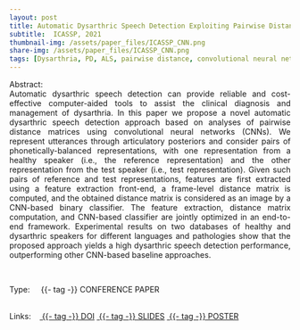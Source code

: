 ```yaml
---
layout: post
title: Automatic Dysarthric Speech Detection Exploiting Pairwise Distance-Based Convolutional Neural Networks 
subtitle:  ICASSP, 2021
thumbnail-img: /assets/paper_files/ICASSP_CNN.png
share-img: /assets/paper_files/ICASSP_CNN.png
tags: [Dysarthria, PD, ALS, pairwise distance, convolutional neural network]
---
```


<p align="justify">
Abstract:<br />
Automatic dysarthric speech detection can provide reliable and cost-effective computer-aided tools to assist the clinical diagnosis and management of dysarthria. In this paper we propose a novel automatic dysarthric speech detection approach based on analyses of pairwise distance matrices using convolutional neural networks (CNNs). We represent utterances through articulatory posteriors and consider pairs of phonetically-balanced representations, with one representation from a healthy speaker (i.e., the reference representation) and the other representation from the test speaker (i.e., test representation). Given such pairs of reference and test representations, features are first extracted using a feature extraction front-end, a frame-level distance matrix is computed, and the obtained distance matrix is considered as an image by a CNN-based binary classifier. The feature extraction, distance matrix computation, and CNN-based classifier are jointly optimized in an end-to-end framework. Experimental results on two databases of healthy and dysarthric speakers for different languages and pathologies show that the proposed approach yields a high dysarthric speech detection performance, outperforming other CNN-based baseline approaches.
</p>

<br />


<span>Type:&nbsp;&nbsp;&nbsp;</span>
<a class="btn btn-outline-success"><i class="fas fa-book-open" aria-hidden="true"></i>&nbsp;{{- tag -}}&nbsp;CONFERENCE PAPER</a>
<br />
<br />

<span>Links:&nbsp;&nbsp;&nbsp;</span>
<a href="https://ieeexplore.ieee.org/abstract/document/9413922" class="btn btn-outline-success"><i class="fas fa-link" aria-hidden="true"></i>&nbsp;{{- tag -}}&nbsp;DOI</a>
<a href="https://github.com/PJanbakhshi/Pjanbakhshi.github.io/blob/master/docs/ICASSP_2021.pdf" class="btn btn-outline-success"><i class="far fa-file-pdf" aria-hidden="true"></i>&nbsp;{{- tag -}}&nbsp;SLIDES</a>
<a href="https://github.com/PJanbakhshi/Pjanbakhshi.github.io/blob/master/docs/ICASSP2021_poster.pdf" class="btn btn-outline-success"><i class="far fa-file-pdf" aria-hidden="true"></i>&nbsp;{{- tag -}}&nbsp;POSTER</a>

<!--
<a href="https://ieeexplore.ieee.org/abstract/document/9054765" class="btn btn-outline-success"><i class="fas fa-link" aria-hidden="true"></i>&nbsp;{{- tag -}}&nbsp;DOI</a>
<a href="https://github.com/PJanbakhshi/Pjanbakhshi.github.io/blob/master/docs/PESTO-S_slides.pdf" class="btn btn-outline-success"><i class="far fa-file-pdf" aria-hidden="true"></i>&nbsp;{{- tag -}}&nbsp;SLIDES</a>
-->



